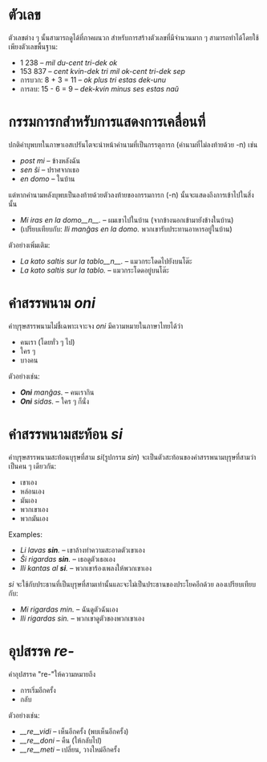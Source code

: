 # ตัวเลข

ตัวเลขต่าง ๆ นั้นสามารถดูได้ที่ภาคผนวก  สำหรับการสร้างตัวเลขที่มีจำนวนมาก ๆ สามารถทำได้โดยใช้เพียงตัวเลขพื้นฐาน:

- 1 238                     – *mil du-cent tri-dek ok*
- 153 837                   – *cent kvin-dek tri mil ok-cent tri-dek sep*
- การบวก:      8 + 3 = 11 – *ok plus tri estas dek-unu*
- การลบ:   15 - 6 = 9 – *dek-kvin minus ses estas naŭ*

# กรรมการกสำหรับการแสดงการเคลื่อนที่

ปกติคำบุพบทในภาษาเอสเปรันโตจะนำหน้าคำนามที่เป็นกรรตุการก (คำนามที่ไม่ลงท้ายด้วย -n) เช่น

- *post mi* – ข้างหลังฉัน
- *sen ŝi* – ปราศจากเธอ
- *en domo* – ในบ้าน

แต่หากคำนามหลังบุพบเป็นลงท้ายด้วยตัวลงท้ายของกรรมการก (-n) นั้นจะแสดงถึงการเข้าไปในสิ่งนั้น

- *Mi iras en la domo__n__.* – ผมเขาไปในบ้าน (จากข้างนอกเข้ามายังข้างในบ้าน)
- (เปรียบเทียบกับ: *Ili manĝas en la domo.* พวกเขารับประทานอาหารอยู่ในบ้าน)

ตัวอย่างเพิ่มเติม:

- *La kato saltis sur la tablo__n__.* – แมวกระโดดไปยังบนโต๊ะ
- *La kato saltis sur la tablo.* – แมวกระโดดอยู่บนโต๊ะ

# คำสรรพนาม *oni*

คำบุรุษสรรพนามไม่ชี้เฉพาะเจาะจง *oni* มีความหมายในภาษาไทยได้ว่า

- คนเรา (โดยทั่ว ๆ ไป)
- ใคร ๆ
- บางคน

ตัวอย่างเช่น:

- *__Oni__ manĝas.* – คนเรากิน
- *__Oni__ sidas.* – ใคร ๆ ก็นั่ง
 

# คำสรรพนามสะท้อน *si*

คำบุรุษสรรพนามสะท้อนบุรุษที่สาม *si*(รูปกรรม *sin*) จะเป็นตัวสะท้อนของคำสรรพนามบุรุษที่สามว่าเป็นคน ๆ เดียวกัน:

- เขาเอง
- หล่อนเอง
- มันเอง
- พวกเขาเอง
- พวกมันเอง

Examples:

- *Li lavas __sin__.* – เขาล้างทำความสะอาดตัวเขาเอง
- *Ŝi rigardas __sin__.* – เธอดูตัวเธอเอง
- *Ili kantas al __si__.* – พวกเขาร้องเพลงให้พวกเขาเอง
 
*si* จะใช้กับประธานที่เป็นบุรุษที่สามเท่านั้นและจะไม่เป็นประธานของประโยคอีกด้วย ลองเปรียบเทียบกับ:

- *Mi rigardas min.* – ฉันดูตัวฉันเอง
- *Ili rigardas sin.* – พวกเขาดูตัวของพวกเขาเอง

# อุปสรรค *re-*

คำอุปสรรค "re-"ให้ความหมายถึง

- การเริ่มอีกครั้ง
- กลับ

ตัวอย่างเช่น:

- *__re__vidi* – เห็นอีกครั้ง (พบเห็นอีกครั้ง)
- *__re__doni* – คืน (ให้กลับไป) 
- *__re__meti* – เปลี่ยน, วางใหม่อีกครั้ง

 
